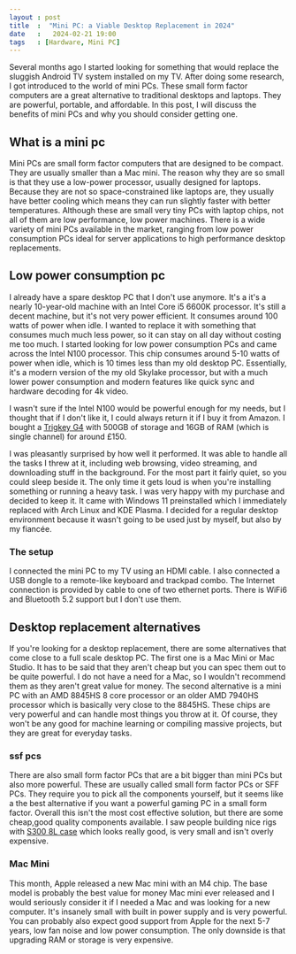 ```yaml
---
layout : post
title  :  "Mini PC: a Viable Desktop Replacement in 2024"
date   :   2024-02-21 19:00
tags   : [Hardware, Mini PC]
---
```


Several months ago I started looking for something that would replace the
sluggish Android TV system installed on my TV. After doing some research, I got
introduced to the world of mini PCs. These small form factor computers are a
great alternative to traditional desktops and laptops. They are powerful,
portable, and affordable. In this post, I will discuss the benefits of mini PCs
and why you should consider getting one.

## What is a mini pc

Mini PCs are small form factor computers that are designed to be compact. They
are usually smaller than a Mac mini. The reason why they are so small is that
they use a low-power processor, usually designed for laptops. Because they are
not so space-constrained like laptops are, they usually have better cooling
which means they can run slightly faster with better temperatures. Although
these are small very tiny PCs with laptop chips, not all of them are low
performance, low power machines. There is a wide variety of mini PCs available
in the market, ranging from low power consumption PCs ideal for server
applications to high performance desktop replacements.

## Low power consumption pc

I already have a spare desktop PC that I don't use anymore. It's a it's a nearly
10-year-old machine with an Intel Core i5 6600K processor. It's still a decent
machine, but it's not very power efficient. It consumes around 100 watts of
power when idle. I wanted to replace it with something that consumes much much
less power, so it can stay on all day without costing me too much. I started
looking for low power consumption PCs and came across the Intel N100 processor.
This chip consumes around 5-10 watts of power when idle, which is 10 times less
than my old desktop PC. Essentially, it's a modern version of the my old Skylake
processor, but with a much lower power consumption and modern features like
quick sync and hardware decoding for 4k video.

I wasn't sure if the Intel N100 would be powerful enough for my needs, but I
thought that if I don't like it, I could always return it if I buy it from
Amazon. I bought a [Trigkey G4][1] with 500GB of storage and 16GB of RAM (which
is single channel) for around £150.

I was pleasantly surprised by how well it performed. It was able to handle all
the tasks I threw at it, including web browsing, video streaming, and
downloading stuff in the background. For the most part it fairly quiet, so you
could sleep beside it. The only time it gets loud is when you're installing
something or running a heavy task. I was very happy with my purchase and decided
to keep it. It came with Windows 11 preinstalled which I immediately replaced
with Arch Linux and KDE Plasma. I decided for a regular desktop environment
because it wasn't going to be used just by myself, but also by my fiancée.

### The setup

I connected the mini PC to my TV using an HDMI cable. I also connected a USB
dongle to a remote-like keyboard and trackpad combo. The Internet connection is
provided by cable to one of two ethernet ports. There is WiFi6 and Bluetooth 5.2
support but I don't use them.

## Desktop replacement alternatives

If you're looking for a desktop replacement, there are some alternatives that
come close to a full scale desktop PC. The first one is a Mac Mini or Mac
Studio. It has to be said that they aren't cheap but you can spec them out to be
quite powerful. I do not have a need for a Mac, so I wouldn't recommend them as
they aren't great value for money. The second alternative is a mini PC with an
AMD 8845HS 8 core processor or an older AMD 7940HS processor which is basically
very close to the 8845HS. These chips are very powerful and can handle most
things you throw at it. Of course, they won't be any good for machine learning
or compiling massive projects, but they are great for everyday tasks.

### ssf pcs

There are also small form factor PCs that are a bit bigger than mini PCs but
also more powerful. These are usually called small form factor PCs or SFF PCs.
They require you to pick all the components yourself, but it seems like a the
best alternative if you want a powerful gaming PC in a small form factor.
Overall this isn't the most cost effective solution, but there are some
cheap,good quality components available. I saw people building nice rigs with
[S300 8L case][2] which looks really good, is very small and isn't overly
expensive.

### Mac Mini

This month, Apple released a new Mac mini with an M4 chip. The base model is
probably the best value for money Mac mini ever released and I would seriously
consider it if I needed a Mac and was looking for a new computer. It's insanely
small with built in power supply and is very powerful. You can probably also
expect good support from Apple for the next 5-7 years, low fan noise and low
power consumption. The only downside is that upgrading RAM or storage is very
expensive.

[1]: https://www.amazon.co.uk/Windows-3750H-TRIGKEY-S3-Graphics/dp/B09MFKZFYG
[2]: https://amzn.eu/d/dQqLM3p

